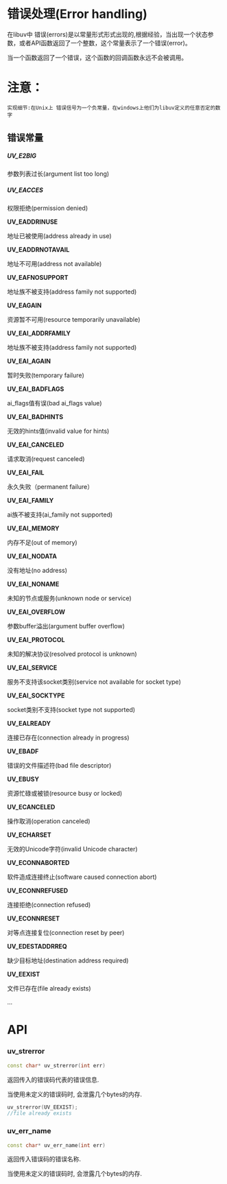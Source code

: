 # 错误处理\(Error handling\)

在libuv中 错误\(errors\)是以常量形式形式出现的,根据经验，当出现一个状态参数，或者API函数返回了一个整数，这个常量表示了一个错误\(error\)。

当一个函数返回了一个错误，这个函数的回调函数永远不会被调用。

# 注意：

```
实现细节:在Unix上 错误信号为一个负常量，在windows上他们为libuv定义的任意否定的数字
```

## 错误常量

##### UV\_E2BIG

参数列表过长\(argument list too long\)

##### UV\_EACCES

权限拒绝\(permission denied\)

**UV\_EADDRINUSE**

地址已被使用\(address already in use\)

**UV\_EADDRNOTAVAIL**

地址不可用\(address not available\)

**UV\_EAFNOSUPPORT**

地址族不被支持\(address family not supported\)

**UV\_EAGAIN**

资源暂不可用\(resource temporarily unavailable\)

**UV\_EAI\_ADDRFAMILY**

地址族不被支持\(address family not supported\)

**UV\_EAI\_AGAIN**

暂时失败\(temporary failure\)

**UV\_EAI\_BADFLAGS**

ai\_flags值有误\(bad ai\_flags value\)

**UV\_EAI\_BADHINTS**

无效的hints值\(invalid value for hints\)

**UV\_EAI\_CANCELED**

请求取消\(request canceled\)

**UV\_EAI\_FAIL**

永久失败（permanent failure）

**UV\_EAI\_FAMILY**

ai族不被支持\(ai\_family not supported\)

**UV\_EAI\_MEMORY**

内存不足\(out of memory\)

**UV\_EAI\_NODATA**

没有地址\(no address\)

**UV\_EAI\_NONAME**

未知的节点或服务\(unknown node or service\)

**UV\_EAI\_OVERFLOW**

参数buffer溢出\(argument buffer overflow\)

**UV\_EAI\_PROTOCOL**

未知的解决协议\(resolved protocol is unknown\)

**UV\_EAI\_SERVICE**

服务不支持该socket类别\(service not available for socket type\)

**UV\_EAI\_SOCKTYPE**

socket类别不支持\(socket type not supported\)

**UV\_EALREADY**

连接已存在\(connection already in progress\)

**UV\_EBADF**

错误的文件描述符\(bad file descriptor\)

**UV\_EBUSY**

资源忙碌或被锁\(resource busy or locked\)

**UV\_ECANCELED**

操作取消\(operation canceled\)

**UV\_ECHARSET**

无效的Unicode字符\(invalid Unicode character\)

**UV\_ECONNABORTED**

软件造成连接终止\(software caused connection abort\)

**UV\_ECONNREFUSED**

连接拒绝\(connection refused\)

**UV\_ECONNRESET**

对等点连接复位\(connection reset by peer\)

**UV\_EDESTADDRREQ**

缺少目标地址\(destination address required\)

**UV\_EEXIST**

文件已存在\(file already exists\)

...

# API

### uv\_strerror

```cpp
const char* uv_strerror(int err)
```

返回传入的错误码代表的错误信息.

当使用未定义的错误码时, 会泄露几个bytes的内存.

```cpp
uv_strerror(UV_EEXIST);
//file already exists
```

### uv\_err\_name

```cpp
const char* uv_err_name(int err)
```

返回传入错误码的错误名称.

当使用未定义的错误码时, 会泄露几个bytes的内存.

